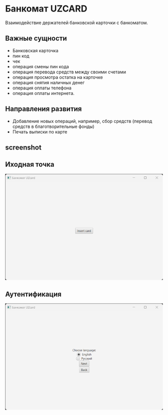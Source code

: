 # Банкомат UZCARD
Взаимодействие держателей банковской карточки с банкоматом.

## Важные сущности
- Банковская карточка
- пин код
- чек
- операция смены пин кода
- операция перевода средств между своими счетами
- операция просмотра остатка на карточке
- операция снятия наличных денег
- операция оплаты телефона
- операция оплаты интернета.

## Направления развития
- Добавление новых операций, например, сбор средств (перевод средств в благотворительные фонды)
- Печать выписки по карте

## screenshot
## Иходная точка
![Login](https://github.com/Remjlik/lab1/blob/main/screenshot/1.png?raw=true)
## Аутентификация 
![Login](https://github.com/Remjlik/lab1/blob/main/screenshot/2.png?raw=true)






